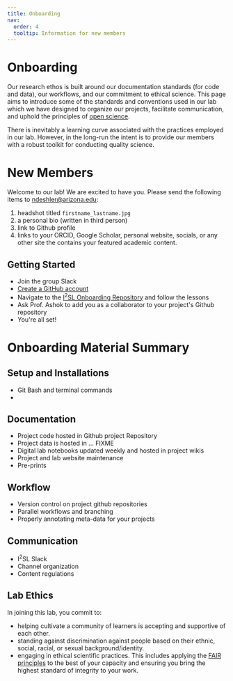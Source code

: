 ```yaml
---
title: Onboarding
nav:
  order: 4
  tooltip: Information for new members
---
```


# <i class="fas fa-stairs"></i>Onboarding

Our research ethos is built around our documentation standards (for code and data), our workflows, and our commitment to ethical science. This page aims to introduce some of the standards and conventions used in our lab which we have designed to organize our projects, facilitate communication, and uphold the principles of [open science](https://en.wikipedia.org/wiki/Open_science).  

There is inevitably a learning curve associated with the practices employed in our lab. However, in the long-run the intent is to provide our members with a robust toolkit for conducting quality science.

# New Members
Welcome to our lab! We are excited to have you. Please send the following items to ndeshler@arizona.edu:
  1. headshot titled `firstname_lastname.jpg`
  2. a personal bio (written in third person)
  3. link to Github profile
  4. links to your ORCID, Google Scholar, personal website, socials, or any other site the contains your featured academic content.

## Getting Started
- Join the group Slack
- [Create a GitHub account](https://github.com)
- Navigate to the [I<sup>2</sup>SL Onboarding Repository](https://github.com/ashokamit/Onboarding) and follow the lessons
- Ask Prof. Ashok to add you as a collaborator to your project's Github repository
- You're all set!

# Onboarding Material Summary

## Setup and Installations
- Git Bash and terminal commands
-

## Documentation
- Project code hosted in Github project Repository
- Project data is hosted in ... FIXME
- Digital lab notebooks updated weekly and hosted in project wikis
- Project and lab website maintenance
- Pre-prints

## Workflow
- Version control on project github repositories
- Parallel workflows and branching
- Properly annotating meta-data for your projects

## Communication
- I<sup>2</sup>SL Slack
- Channel organization
- Content regulations

## Lab Ethics
In joining this lab, you commit to:
- helping cultivate a community of learners is accepting and supportive of each other.
- standing against discrimination against people based on their ethnic, social, racial, or sexual background/identity.
- engaging in ethical scientific practices. This includes applying the [FAIR principles](https://www.go-fair.org/fair-principles/) to the best of your capacity and ensuring you bring the highest standard of integrity to your work.
